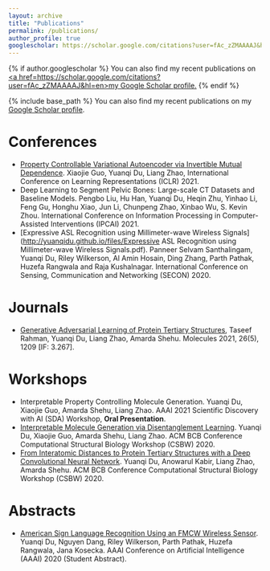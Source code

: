 ```yaml
---
layout: archive
title: "Publications"
permalink: /publications/
author_profile: true
googlescholar: https://scholar.google.com/citations?user=fAc_zZMAAAAJ&hl=en
---
```


{% if author.googlescholar %}
  You can also find my recent publications on <u><a href=https://scholar.google.com/citations?user=fAc_zZMAAAAJ&hl=en>my Google Scholar profile</a>.</u>
{% endif %}

{% include base_path %}
You can also find my recent publications on my [Google Scholar profile](https://scholar.google.com/citations?user=fAc_zZMAAAAJ&hl=en).

Conferences
======
* [Property Controllable Variational Autoencoder via Invertible Mutual Dependence](https://openreview.net/forum?id=tYxG_OMs9WE). Xiaojie Guo, Yuanqi Du, Liang Zhao, International Conference on Learning Representations (ICLR) 2021.
* Deep Learning to Segment Pelvic Bones: Large-scale CT Datasets and Baseline Models. Pengbo Liu, Hu Han, Yuanqi Du, Heqin Zhu, Yinhao Li, Feng Gu, Honghu Xiao, Jun Li, Chunpeng Zhao, Xinbao Wu, S. Kevin Zhou. International Conference on Information Processing in Computer-Assisted Interventions (IPCAI) 2021.
* [Expressive ASL Recognition using Millimeter-wave Wireless Signals](http://yuanqidu.github.io/files/Expressive ASL Recognition using Millimeter-wave Wireless Signals.pdf). Panneer Selvam Santhalingam, Yuanqi Du, Riley Wilkerson, Al Amin Hosain, Ding Zhang, Parth Pathak, Huzefa Rangwala and Raja Kushalnagar. International Conference on Sensing, Communication and Networking (SECON) 2020.

Journals
======
* [Generative Adversarial Learning of Protein Tertiary Structures](https://www.mdpi.com/1420-3049/26/5/1209), Taseef Rahman, Yuanqi Du, Liang Zhao, Amarda Shehu. Molecules 2021, 26(5), 1209 [IF: 3.267].

<!--Preprints-->
<!--======-->
<!--* Interpretable Property Controlling Molecule Generation. Yuanqi Du, Xiaojie Guo, Amarda Shehu, Liang Zhao. AAAI 2021 Scientific Discovery with AI (SDA) Workshop, **Oral Presentation**.-->
<!--* Interpretable Molecule Generation via Disentanglement Learning. Yuanqi Du, Xiaojie Guo, Amarda Shehu, Liang Zhao. ACM BCB Conference Computational Structural Biology Workshop (CSBW) 2020.-->
<!--* From Interatomic Distances to Protein Tertiary Structures with a Deep Convolutional Neural Network. Yuanqi Du, Anowarul Kabir, Liang Zhao, Amarda Shehu. ACM BCB Conference Computational Structural Biology Workshop (CSBW) 2020.-->


Workshops
======
* Interpretable Property Controlling Molecule Generation. Yuanqi Du, Xiaojie Guo, Amarda Shehu, Liang Zhao. AAAI 2021 Scientific Discovery with AI (SDA) Workshop, **Oral Presentation**.
* [Interpretable Molecule Generation via Disentanglement Learning](http://yuanqidu.github.io/files/Interpretable_Molecule_Generation_via_Disentanglement_Learning.pdf). Yuanqi Du, Xiaojie Guo, Amarda Shehu, Liang Zhao. ACM BCB Conference Computational Structural Biology Workshop (CSBW) 2020.
* [From Interatomic Distances to Protein Tertiary Structures with a Deep Convolutional Neural Network](http://yuanqidu.github.io/files/From_Interatomic_Distances_to_Protein_Tertiary_Structures_with_a_Deep_Convolutional_Neural_Network.pdf). Yuanqi Du, Anowarul Kabir, Liang Zhao, Amarda Shehu. ACM BCB Conference Computational Structural Biology Workshop (CSBW) 2020.

Abstracts
======
* [American Sign Language Recognition Using an FMCW Wireless Sensor](http://yuanqidu.github.io/files/American_Sign_Language_Recognition_Using_an_FMCW_Wireless_Sensor.pdf). Yuanqi Du, Nguyen Dang, Riley Wilkerson, Parth Pathak, Huzefa Rangwala, Jana Kosecka. AAAI Conference on Artificial Intelligence (AAAI) 2020 (Student Abstract).

<!---->
<!--{% for post in site.publications reversed %}-->
<!--  {% include archive-single.html %}-->
<!--{% endfor %}-->
